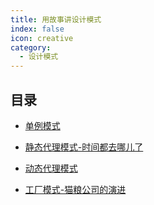 ```yaml
---
title: 用故事讲设计模式
index: false
icon: creative
category:
  - 设计模式
---
```


## 目录

- [单例模式](单例模式.md)

- [静态代理模式-时间都去哪儿了](静态代理模式.md)

- [动态代理模式](动态代理模式.md)

- [工厂模式-猫粮公司的演进](工厂模式.md)
